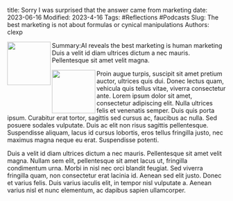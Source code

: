 title: Sorry I was surprised that the answer came from marketing
date: 2023-06-16
Modified: 2023-4-16
Tags: #Reflections #Podcasts
Slug: The best marketing is not about formulas or cynical manipulations
Authors: clexp

Summary:<img align="left" width="100" height="100" src=/images/Chris_pop_art.jpg>AI reveals the best marketing is human marketing
Duis a velit id diam ultrices dictum a nec mauris. Pellentesque sit amet velit magna. 


<div class='row'>
<img align="left" width="100" height="100" src=/images/Chris_pop_art.jpg>Proin augue turpis, suscipit sit amet pretium auctor, ultrices quis dui. Donec lectus quam, vehicula quis tellus vitae, viverra consectetur ante. Lorem ipsum dolor sit amet, consectetur adipiscing elit. Nulla ultrices felis et venenatis semper. Duis quis porta ipsum. Curabitur erat tortor, sagittis sed cursus ac, faucibus ac nulla. Sed posuere sodales vulputate. Duis ac elit non risus sagittis pellentesque. Suspendisse aliquam, lacus id cursus lobortis, eros tellus fringilla justo, nec maximus magna neque eu erat. Suspendisse potenti. </div>

Duis a velit id diam ultrices dictum a nec mauris. Pellentesque sit amet velit magna. Nullam sem elit, pellentesque sit amet lacus ut, fringilla condimentum urna. Morbi in nisl nec orci blandit feugiat. Sed viverra fringilla quam, non consectetur erat lacinia id. Aenean sed elit justo. Donec et varius felis. Duis varius iaculis elit, in tempor nisl vulputate a. Aenean varius nisl et nunc elementum, ac dapibus sapien ullamcorper.